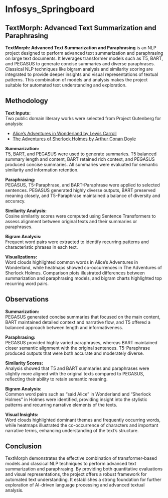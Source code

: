 # Infosys_Springboard
## TextMorph: Advanced Text Summarization and Paraphrasing

**TextMorph: Advanced Text Summarization and Paraphrasing** is an NLP project designed to perform advanced text summarization and paraphrasing on large text documents. It leverages transformer models such as T5, BART, and PEGASUS to generate concise summaries and diverse paraphrases. Classical NLP techniques like bigram analysis and similarity scoring are integrated to provide deeper insights and visual representations of textual patterns. This combination of models and analysis makes the project suitable for automated text understanding and exploration.


## Methodology

**Text Inputs:**  
Two public domain literary works were selected from Project Gutenberg for analysis:  
- [Alice’s Adventures in Wonderland by Lewis Carroll](https://www.gutenberg.org/files/11/11-0.txt)  
- [The Adventures of Sherlock Holmes by Arthur Conan Doyle](https://www.gutenberg.org/files/1661/1661-0.txt)  

**Summarization:**  
T5, BART, and PEGASUS were used to generate summaries. T5 balanced summary length and content, BART retained rich context, and PEGASUS produced concise summaries. All summaries were evaluated for semantic similarity and information retention.

**Paraphrasing:**  
PEGASUS, T5-Paraphrase, and BART-Paraphrase were applied to selected sentences. PEGASUS generated highly diverse outputs, BART preserved meaning closely, and T5-Paraphrase maintained a balance of diversity and accuracy.

**Similarity Analysis:**  
Cosine similarity scores were computed using Sentence Transformers to assess alignment between original texts and their summaries or paraphrases.

**Bigram Analysis:**  
Frequent word pairs were extracted to identify recurring patterns and characteristic phrases in each text.

**Visualizations:**  
Word clouds highlighted common words in Alice’s Adventures in Wonderland, while heatmaps showed co-occurrences in The Adventures of Sherlock Holmes. Comparison plots illustrated differences between summarization and paraphrasing models, and bigram charts highlighted top recurring word pairs.


## Observations

**Summarization:**  
PEGASUS generated concise summaries that focused on the main content, BART maintained detailed context and narrative flow, and T5 offered a balanced approach between length and informativeness.

**Paraphrasing:**  
PEGASUS provided highly varied paraphrases, whereas BART maintained closer semantic alignment with the original sentences. T5-Paraphrase produced outputs that were both accurate and moderately diverse.

**Similarity Scores:**  
Analysis showed that T5 and BART summaries and paraphrases were slightly more aligned with the original texts compared to PEGASUS, reflecting their ability to retain semantic meaning.

**Bigram Analysis:**  
Common word pairs such as “said Alice” in Wonderland and “Sherlock Holmes” in Holmes were identified, providing insight into the stylistic patterns and recurring narrative elements of the texts.

**Visual Insights:**  
Word clouds highlighted dominant themes and frequently occurring words, while heatmaps illustrated the co-occurrence of characters and important narrative terms, enhancing understanding of the text’s structure.


## Conclusion
TextMorph demonstrates the effective combination of transformer-based models and classical NLP techniques to perform advanced text summarization and paraphrasing. By providing both quantitative evaluations and visual representations, the project offers a robust framework for automated text understanding. It establishes a strong foundation for further exploration of AI-driven language processing and advanced textual analysis.
